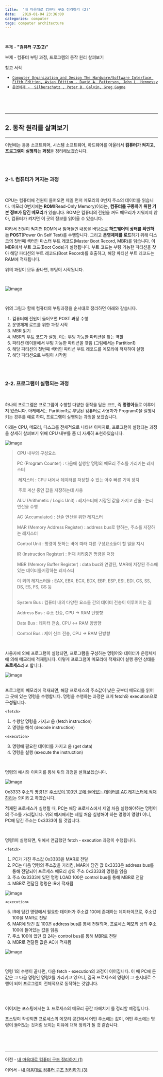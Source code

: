 ```yaml
---
title:  "내 마음대로 컴퓨터 구조 정리하기 (2)"
date:   2019-01-04 23:36:00
categories: computer
tags: computer architecture
---
```


<br>

주제 - **"컴퓨터 구조(2)"**  

부제 - 컴퓨터 부팅 과정, 프로그램의 동작 원리 살펴보기

참고 서적 

- [`Computer Organization and Design The Hardware/Software Interface Fifth Edition, Asian Edition - David A. Patterson, John L. Hennessy`](http://www.kyobobook.co.kr/product/detailViewKor.laf?ejkGb=KOR&mallGb=KOR&barcode=9788964212134&orderClick=LAG&Kc=)  
- [`운영체제 -  Silberschatz , Peter B. Galvin, Greg Gagne`](http://www.kyobobook.co.kr/product/detailViewKor.laf?ejkGb=KOR&mallGb=KOR&barcode=9788998886813&orderClick=LAG&Kc=)

<br><br><br>

---

## 2. 동작 원리를 살펴보기

---

이번에는 응용 소프트웨어, 시스템 소프트웨어, 하드웨어를 아울러서 **컴퓨터가 켜지고, 프로그램이 실행되는 과정**을 정리해보겠습니다.

<br><br>

### 2-1. 컴퓨터가 켜지는 과정

<br>

CPU는 컴퓨터에 전원이 들어오면 제일 먼저 메모리의 0번지 주소의 데이터를 읽습니다.  메모리 0번지에는 **ROM**(Read-Only Memory)이라는, **컴퓨터를 구동하기 위한 기본 정보가 담긴 메모리**가 있습니다. ROM은 컴퓨터의 전원을 꺼도 메모리가 지워지지 않아, 컴퓨터가 켜지면 이 곳의 정보를 읽어올 수 있습니다.  

따라서 전원이 켜지면 ROM에서 읽어들인 내용을 바탕으로 **하드웨어의 상태를 확인하는 POST**(Power On Self Test)를 수행합니다. 그리고 **운영체제를 로드**하기 위해 디스크의 첫번째 섹터인 마스터 부트 레코드(Master Boot Record, MBR)를 읽습니다. 이 MBR에서 부트 코드(Boot Code)가 실행됩니다. 부트 코드는 부팅 가능한 파티션을 찾아 해당 파티션의 부트 레코드(Boot Record)를 호출하고, 해당 파티션 부트 레코드는 RAM에 적재됩니다.  

위의 과정이 모두 끝나면, 부팅이 시작됩니다.  

<br>

![image](https://user-images.githubusercontent.com/23413819/50676565-5c0bc900-1038-11e9-8701-22a577f6a364.png)

<br>

위의 그림과 함께 컴퓨터의 부팅과정을 순서대로 정리하면 아래와 같습니다.  

1. 컴퓨터에 전원이 들어오면 POST 과정 수행
2. 운영체제 로드를 위한 과정 시작
3. MBR 읽기
4. MBR의 부트 코드가 실행, 이는 부팅 가능한 파티션을 찾는 역할
5. 파티션 테이블에서 부팅 가능한 파티션을 찾음 (그림에서는 Partition1)
6. 해당 파티션의 첫번째 섹터인 파티션 부트 레코드를 메모리에 적재하여 실행
7. 해당 파티션으로 부팅이 시작됨

<br><br>

### 2-2. 프로그램이 실행되는 과정

<br>

하나의 프로그램은 프로그램이 수행할 다양한 동작을 담은 코드, 즉 **명령어**들로 이루어져 있습니다. 아래에서는 Partition1로 부팅된 컴퓨터로 사용자가 Program0을 실행시키는 경우를 예로 하여, 프로그램이 실행되는 과정을 보겠습니다.  

아래는 CPU, 메모리, 디스크를 전체적으로 나타낸 이미지로, 프로그램이 실행되는 과정을 상세히 살펴보기 위해 CPU 내부를 좀 더 자세히 표현하였습니다.

![image](https://user-images.githubusercontent.com/23413819/50689601-afe4d500-106d-11e9-8ccc-3ee19d166ac9.png)

> CPU 내부의 구성요소
>
> PC (Program Counter) : 다음에 실행할 명령의 메모리 주소를 가리키는 레지스터
>
> ​	레지스터 : CPU 내에서 데이터를 저장할 수 있는 아주 빠른 기억 장치  
>
> ​		 주로 계산 중인 값을 저장하는데 사용
>
> ALU (Arithmetic / Logic Unit) : 레지스터에 저장된 값을 가지고 산술 · 논리 연산을 수행
>
> AC (Accumulator) : 산술 연산을 위한 레지스터 
>
> MAR (Memory Address Register) : address bus로 향하는, 주소를 저장하는 레지스터
>
> Control Unit : 명령이 뜻하는 바에 따라 다른 구성요소들이 할 일을 지시
>
> IR (Instruction Register) : 현재 처리중인 명령을 저장
>
> MBR (Memory Buffer Register) : data bus와 연결된, MAR에 저장된 주소에 있는 데이터를저장하는 레지스터
>
> 이 외의 레지스터들 : EAX, EBX, ECX, EDX, EBP, ESP, ESI, EDI, CS, SS, DS, ES, FS, GS 등
>
> <br>System Bus : 컴퓨터 내의 다양한 요소들 간의 데이터 전송이 이루어지는 길
>
> Address Bus : 주소 전송, CPU → RAM 단방향
>
> Data Bus : 데이터 전송, CPU ↔ RAM 양방향
>
> Control Bus : 제어 신호 전송, CPU → RAM 단방향

<br>

사용자에 의해 프로그램이 실행되면, 프로그램을 구성하는 명령어와 데이터가 운영체제에 의해 메모리에 적재됩니다. 이렇게 프로그램이 메모리에 적재되어 실행 중인 상태를 **프로세스**라고 합니다.  

![image](https://user-images.githubusercontent.com/23413819/50689613-bb380080-106d-11e9-87e7-85dd7ef85f16.png)

<br>프로그램이 메모리에 적재되면, 해당 프로세스의 주소값이 낮은 곳부터 메모리를 읽어 그 곳에 있는 명령을 수행합니다. 명령을 수행하는 과정은 크게 fetch와 execution으로 구성됩니다.  

`<fetch>`

1. 수행할 명령을 가지고 옴 (fetch instruction)
2. 명령을 해석 (decode instruction)

`<execution>`

3. 명령에 필요한 데이터를 가지고 옴 (get data)
4. 명령을 실행 (execute the instruction)

<br>

명령의 예시와 이미지를 통해 위의 과정을 살펴보겠습니다.

![image](https://user-images.githubusercontent.com/23413819/50692177-5c2ab980-1076-11e9-8a41-a12bd0522560.png)

0x3333 주소의 명령1은 <u>주소값이 100인 곳에 들어있는 데이터를 AC 레지스터에 적재하라</u>는 의미라고 하겠습니다.  

적재된 프로세스가 실행될 때, PC는 해당 프로세스에서 제일 처음 실행해야하는 명령어의 주소를 가리킵니다. 위의 예시에서는 제일 처음 실행해야 하는 명령이 명령1 이니, PC에 담긴 주소는 0x3333이 될 것입니다.  

<br>

명령1이 실행되면, 위에서 언급했던 fetch - execution 과정이 수행됩니다.

`<fetch>`

1. PC가 가진 주소값 0x3333을 MAR로 전달
2. PC는 다음 명령의 주소값을 가리킴, MAR에 담긴 값 0x3333은 address bus를 통해 전달되어 프로세스 메모리 상의 주소 0x3333의 명령을 읽음
3. 주소 0x3333에 있던 명령 LOAD 100은 control bus를 통해 MBR로 전달
4. MBR로 전달된 명령은 IR에 적재됨

![image](https://user-images.githubusercontent.com/23413819/50692196-6e0c5c80-1076-11e9-8258-6c294d6b9475.png)

`<execution>`

5. IR에 담긴 명령에서 필요한 데이터가 주소값 100에 존재하는 데이터이므로, 주소값 100을 MAR로 전달
6. MAR에 담긴 값 100은 address bus를 통해 전달되어, 프로세스 메모리 상의 주소 100에 들어있는 값을 읽음
7. 주소 100에 있던 값 24는 control bus를 통해 MBR로 전달
8. MBR로 전달된 값은 AC에 적재됨 

![image](https://user-images.githubusercontent.com/23413819/50692205-79f81e80-1076-11e9-86ca-162c26097370.png)

<br>

명령 1의 수행이 끝나면, 다음 fetch - execution의 과정이 이어집니다. 이 때 PC에 든 값은 그 다음 명령인 명령2를 가리키고 있으니, 결국 프로세스의 명령이 그 순서대로 수행이 되어 프로그램이 전체적으로 동작하는 것입니다.

<br><br>

이어지는 포스팅에서는 3. 프로세스의 메모리 공간 파헤치기 를 정리할 예정입니다.   

포스팅이 작성되면 프로세스의 메모리 공간에서 어떤 주소에는 값이, 어떤 주소에는 명령이 들어있는 것처럼 보이는 이유에 대해 정리가 될 것 같습니다.

<br><br><br>

---

이전 - [내 마음대로 컴퓨터 구조 정리하기 (1)](https://cocojelly.github.io/computer/%EB%82%B4-%EB%A7%88%EC%9D%8C%EB%8C%80%EB%A1%9C-%EC%BB%B4%ED%93%A8%ED%84%B0-%EA%B5%AC%EC%A1%B0-%EC%A0%95%EB%A6%AC%ED%95%98%EA%B8%B0-(1)/)  

이어서 - [내 마음대로 컴퓨터 구조 정리하기 (3)](https://cocojelly.github.io/computer/%EB%82%B4-%EB%A7%88%EC%9D%8C%EB%8C%80%EB%A1%9C-%EC%BB%B4%ED%93%A8%ED%84%B0-%EA%B5%AC%EC%A1%B0-%EC%A0%95%EB%A6%AC%ED%95%98%EA%B8%B0-(3)/)